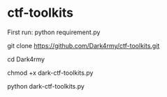 # ctf-toolkits


First run: python requirement.py

git clone https://github.com/Dark4rmy/ctf-toolkits.git

cd Dark4rmy

chmod +x dark-ctf-toolkits.py

python dark-ctf-toolkits.py
